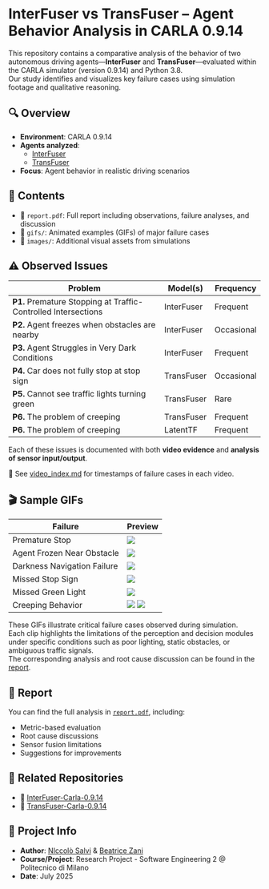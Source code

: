 # InterFuser vs TransFuser – Agent Behavior Analysis in CARLA 0.9.14

This repository contains a comparative analysis of the behavior of two autonomous driving agents—**InterFuser** and **TransFuser**—evaluated within the CARLA simulator (version 0.9.14) and Python 3.8.  
Our study identifies and visualizes key failure cases using simulation footage and qualitative reasoning.

## 🔍 Overview

- **Environment**: CARLA 0.9.14
- **Agents analyzed**:  
  - [InterFuser](https://github.com/opendilab/InterFuser)  
  - [TransFuser](https://github.com/autonomousvision/transfuser)
- **Focus**: Agent behavior in realistic driving scenarios

## 📑 Contents

- 📄 `report.pdf`: Full report including observations, failure analyses, and discussion
- 📁 `gifs/`: Animated examples (GIFs) of major failure cases
- 📁 `images/`: Additional visual assets from simulations

## ⚠️ Observed Issues

| **Problem** | **Model(s)** | **Frequency** |
|-------------|--------------|----------------|
| **P1.** Premature Stopping at Traffic-Controlled Intersections | InterFuser | Frequent |
| **P2.** Agent freezes when obstacles are nearby | InterFuser | Occasional |
| **P3.** Agent Struggles in Very Dark Conditions | InterFuser | Frequent |
| **P4.** Car does not fully stop at stop sign | TransFuser | Occasional |
| **P5.** Cannot see traffic lights turning green | TransFuser | Rare |
| **P6.** The problem of creeping | TransFuser | Frequent |
| **P6.** The problem of creeping | LatentTF | Frequent |

Each of these issues is documented with both **video evidence** and **analysis of sensor input/output**.

📄 See [video_index.md](videos/video_index.md) for timestamps of failure cases in each video.

## 🎬 Sample GIFs

| Failure | Preview |
|--------|---------|
| Premature Stop | ![](gifs/P1.gif) |
| Agent Frozen Near Obstacle | ![](gifs/P2.gif) |
| Darkness Navigation Failure | ![](gifs/P3.gif) |
| Missed Stop Sign | ![](gifs/P4.gif) |
| Missed Green Light | ![](gifs/P5.gif) |
| Creeping Behavior | ![](gifs/P6_TF.gif) ![](gifs/P6_LatentTF.gif) |

These GIFs illustrate critical failure cases observed during simulation.  
Each clip highlights the limitations of the perception and decision modules under specific conditions such as poor lighting, static obstacles, or ambiguous traffic signals.  
The corresponding analysis and root cause discussion can be found in the [report](report.pdf).


## 📘 Report

You can find the full analysis in [`report.pdf`](report.pdf), including:
- Metric-based evaluation
- Root cause discussions
- Sensor fusion limitations
- Suggestions for improvements

## 📎 Related Repositories

- 🔗 [InterFuser-Carla-0.9.14](https://github.com/NiccoloSalvi/InterFuser-Carla0914)
- 🔗 [TransFuser-Carla-0.9.14](https://github.com/NiccoloSalvi/TransFuser-Carla0914)

## 📅 Project Info

- **Author**: [NIccolò Salvi](https://github.com/NiccoloSalvi) & [Beatrice Zani](https://github.com/beazani) 
- **Course/Project**: Research Project - Software Engineering 2 @ Politecnico di Milano
- **Date**: July 2025
